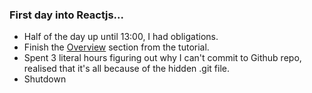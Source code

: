 ### First day into Reactjs...

- Half of the day up until 13:00, I had obligations.
- Finish the [Overview](https://reactjs.org/tutorial/tutorial.html#overview) section from the tutorial.
- Spent 3 literal hours figuring out why I can't commit to Github repo, realised that it's all because of the hidden .git file.
- Shutdown
